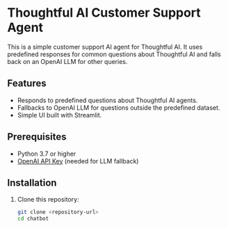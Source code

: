 # Thoughtful AI Customer Support Agent

This is a simple customer support AI agent for Thoughtful AI. It uses predefined responses for common questions about Thoughtful AI and falls back on an OpenAI LLM for other queries.

## Features
- Responds to predefined questions about Thoughtful AI agents.
- Fallbacks to OpenAI LLM for questions outside the predefined dataset.
- Simple UI built with Streamlit.

## Prerequisites

- Python 3.7 or higher
- [OpenAI API Key](https://platform.openai.com/signup) (needed for LLM fallback)

## Installation

1. Clone this repository:
   ```bash
   git clone <repository-url>
   cd chatbot
